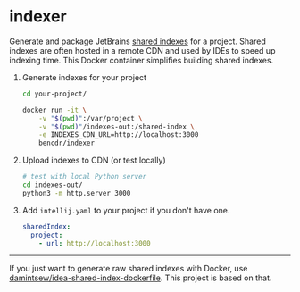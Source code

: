 # indexer

Generate and package JetBrains [shared indexes](https://www.jetbrains.com/help/idea/shared-indexes.html) for a project. Shared indexes are often hosted in a remote 
CDN and used by IDEs to speed up indexing time. This Docker container simplifies building shared indexes. 

1.  Generate indexes for your project

    ```sh
    cd your-project/

    docker run -it \
        -v "$(pwd)":/var/project \
        -v "$(pwd)"/indexes-out:/shared-index \
        -e INDEXES_CDN_URL=http://localhost:3000
        bencdr/indexer
    ```

1.  Upload indexes to CDN (or test locally)

    ```sh
    # test with local Python server
    cd indexes-out/
    python3 -m http.server 3000
    ```

1.  Add `intellij.yaml` to your project if you don't have one.

    ```yaml
    sharedIndex:
      project:
        - url: http://localhost:3000
    ```

---

If you just want to generate raw shared indexes with Docker, use [damintsew/idea-shared-index-dockerfile](damintsew/idea-shared-index-dockerfile). This project is based on that.
